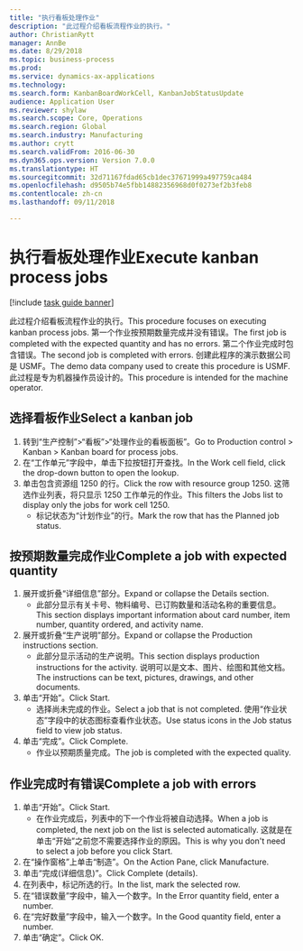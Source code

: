```yaml
--- 
title: "执行看板处理作业"
description: "此过程介绍看板流程作业的执行。"
author: ChristianRytt
manager: AnnBe
ms.date: 8/29/2018
ms.topic: business-process
ms.prod: 
ms.service: dynamics-ax-applications
ms.technology: 
ms.search.form: KanbanBoardWorkCell, KanbanJobStatusUpdate
audience: Application User
ms.reviewer: shylaw
ms.search.scope: Core, Operations
ms.search.region: Global
ms.search.industry: Manufacturing
ms.author: crytt
ms.search.validFrom: 2016-06-30
ms.dyn365.ops.version: Version 7.0.0
ms.translationtype: HT
ms.sourcegitcommit: 32d71167fdad65cb1dec37671999a497759ca484
ms.openlocfilehash: d9505b74e5fbb14882356968d0f0273ef2b3feb8
ms.contentlocale: zh-cn
ms.lasthandoff: 09/11/2018

---
```

# <a name="execute-kanban-process-jobs"></a><span data-ttu-id="61d11-103">执行看板处理作业</span><span class="sxs-lookup"><span data-stu-id="61d11-103">Execute kanban process jobs</span></span>

[!include [task guide banner](../../includes/task-guide-banner.md)]

<span data-ttu-id="61d11-104">此过程介绍看板流程作业的执行。</span><span class="sxs-lookup"><span data-stu-id="61d11-104">This procedure focuses on executing kanban process jobs.</span></span> <span data-ttu-id="61d11-105">第一个作业按预期数量完成并没有错误。</span><span class="sxs-lookup"><span data-stu-id="61d11-105">The first job is completed with the expected quantity and has no errors.</span></span> <span data-ttu-id="61d11-106">第二个作业完成时包含错误。</span><span class="sxs-lookup"><span data-stu-id="61d11-106">The second job is completed with errors.</span></span> <span data-ttu-id="61d11-107">创建此程序的演示数据公司是 USMF。</span><span class="sxs-lookup"><span data-stu-id="61d11-107">The demo data company used to create this procedure is USMF.</span></span> <span data-ttu-id="61d11-108">此过程是专为机器操作员设计的。</span><span class="sxs-lookup"><span data-stu-id="61d11-108">This procedure is intended for the machine operator.</span></span>


## <a name="select-a-kanban-job"></a><span data-ttu-id="61d11-109">选择看板作业</span><span class="sxs-lookup"><span data-stu-id="61d11-109">Select a kanban job</span></span>
1. <span data-ttu-id="61d11-110">转到“生产控制”>“看板”>“处理作业的看板面板”。</span><span class="sxs-lookup"><span data-stu-id="61d11-110">Go to Production control > Kanban > Kanban board for process jobs.</span></span>
2. <span data-ttu-id="61d11-111">在“工作单元”字段中，单击下拉按钮打开查找。</span><span class="sxs-lookup"><span data-stu-id="61d11-111">In the Work cell field, click the drop-down button to open the lookup.</span></span>
3. <span data-ttu-id="61d11-112">单击包含资源组 1250 的行。</span><span class="sxs-lookup"><span data-stu-id="61d11-112">Click the row with resource group 1250.</span></span> <span data-ttu-id="61d11-113">这筛选作业列表，将只显示 1250 工作单元的作业。</span><span class="sxs-lookup"><span data-stu-id="61d11-113">This filters the Jobs list to display only the jobs for work cell 1250.</span></span>
    * <span data-ttu-id="61d11-114">标记状态为“计划作业”的行。</span><span class="sxs-lookup"><span data-stu-id="61d11-114">Mark the row that has the Planned job status.</span></span>  

## <a name="complete-a-job-with-expected-quantity"></a><span data-ttu-id="61d11-115">按预期数量完成作业</span><span class="sxs-lookup"><span data-stu-id="61d11-115">Complete a job with expected quantity</span></span>
1. <span data-ttu-id="61d11-116">展开或折叠“详细信息”部分。</span><span class="sxs-lookup"><span data-stu-id="61d11-116">Expand or collapse the Details section.</span></span>
    * <span data-ttu-id="61d11-117">此部分显示有关卡号、物料编号、已订购数量和活动名称的重要信息。</span><span class="sxs-lookup"><span data-stu-id="61d11-117">This section displays important information about card number, item number, quantity ordered, and activity name.</span></span>  
2. <span data-ttu-id="61d11-118">展开或折叠“生产说明”部分。</span><span class="sxs-lookup"><span data-stu-id="61d11-118">Expand or collapse the Production instructions section.</span></span>
    * <span data-ttu-id="61d11-119">此部分显示活动的生产说明。</span><span class="sxs-lookup"><span data-stu-id="61d11-119">This section displays production instructions for the activity.</span></span> <span data-ttu-id="61d11-120">说明可以是文本、图片、绘图和其他文档。</span><span class="sxs-lookup"><span data-stu-id="61d11-120">The instructions can be text, pictures, drawings, and other documents.</span></span>  
3. <span data-ttu-id="61d11-121">单击“开始”。</span><span class="sxs-lookup"><span data-stu-id="61d11-121">Click Start.</span></span>
    * <span data-ttu-id="61d11-122">选择尚未完成的作业。</span><span class="sxs-lookup"><span data-stu-id="61d11-122">Select a job that is not completed.</span></span> <span data-ttu-id="61d11-123">使用“作业状态”字段中的状态图标查看作业状态。</span><span class="sxs-lookup"><span data-stu-id="61d11-123">Use status icons in the Job status field to view job status.</span></span>      
4. <span data-ttu-id="61d11-124">单击“完成”。</span><span class="sxs-lookup"><span data-stu-id="61d11-124">Click Complete.</span></span>
    * <span data-ttu-id="61d11-125">作业以预期质量完成。</span><span class="sxs-lookup"><span data-stu-id="61d11-125">The job is completed with the expected quality.</span></span>  

## <a name="complete-a-job-with-errors"></a><span data-ttu-id="61d11-126">作业完成时有错误</span><span class="sxs-lookup"><span data-stu-id="61d11-126">Complete a job with errors</span></span>
1. <span data-ttu-id="61d11-127">单击“开始”。</span><span class="sxs-lookup"><span data-stu-id="61d11-127">Click Start.</span></span>
    * <span data-ttu-id="61d11-128">在作业完成后，列表中的下一个作业将被自动选择。</span><span class="sxs-lookup"><span data-stu-id="61d11-128">When a job is completed, the next job on the list is selected automatically.</span></span> <span data-ttu-id="61d11-129">这就是在单击“开始”之前您不需要选择作业的原因。</span><span class="sxs-lookup"><span data-stu-id="61d11-129">This is why you don't need to select a job before you click Start.</span></span>  
2. <span data-ttu-id="61d11-130">在“操作窗格”上单击“制造”。</span><span class="sxs-lookup"><span data-stu-id="61d11-130">On the Action Pane, click Manufacture.</span></span>
3. <span data-ttu-id="61d11-131">单击“完成(详细信息)”。</span><span class="sxs-lookup"><span data-stu-id="61d11-131">Click Complete (details).</span></span>
4. <span data-ttu-id="61d11-132">在列表中，标记所选的行。</span><span class="sxs-lookup"><span data-stu-id="61d11-132">In the list, mark the selected row.</span></span>
5. <span data-ttu-id="61d11-133">在“错误数量”字段中，输入一个数字。</span><span class="sxs-lookup"><span data-stu-id="61d11-133">In the Error quantity field, enter a number.</span></span>
6. <span data-ttu-id="61d11-134">在“完好数量”字段中，输入一个数字。</span><span class="sxs-lookup"><span data-stu-id="61d11-134">In the Good quantity field, enter a number.</span></span>
7. <span data-ttu-id="61d11-135">单击“确定”。</span><span class="sxs-lookup"><span data-stu-id="61d11-135">Click OK.</span></span>


